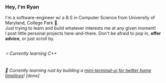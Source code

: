 ### Hey, I'm Ryan

I'm a software-engineer w/ a B.S in Computer Science from University of Maryland, College Park 🐢. <br />
Just trying to learn and build whatever interests me at any given moment!<br />
I post little personal projects here-and-there. Don't be afraid to pop in, **offer advice**, or just scroll by.

##

###### :star: Currently learning C++
###### :crab: Currently learning rust by building a [mini-terminal-ui for twitter home timelines](https://github.com/RyanDBurke/mini-twitter-tui)! [done]
